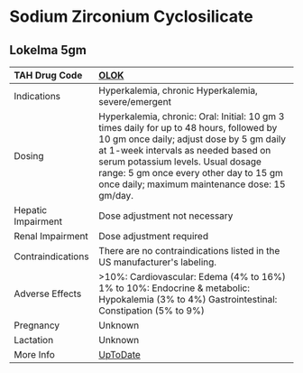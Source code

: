 # Sodium Zirconium Cyclosilicate

## Lokelma 5gm

| TAH Drug Code      | [OLOK](https://www.tahsda.org.tw/drugs/hissearch.php?drug_code=OLOK)                                                                                                                                                                                                                                         |
|:-------------------|:-------------------------------------------------------------------------------------------------------------------------------------------------------------------------------------------------------------------------------------------------------------------------------------------------------------|
| Indications        | Hyperkalemia, chronic Hyperkalemia, severe/emergent                                                                                                                                                                                                                                                          |
| Dosing             | Hyperkalemia, chronic: Oral: Initial: 10 gm 3 times daily for up to 48 hours, followed by 10 gm once daily; adjust dose by 5 gm daily at 1-week intervals as needed based on serum potassium levels. Usual dosage range: 5 gm once every other day to 15 gm once daily; maximum maintenance dose: 15 gm/day. |
| Hepatic Impairment | Dose adjustment not necessary                                                                                                                                                                                                                                                                                |
| Renal Impairment   | Dose adjustment required                                                                                                                                                                                                                                                                                     |
| Contraindications  | There are no contraindications listed in the US manufacturer's labeling.                                                                                                                                                                                                                                     |
| Adverse Effects    | >10%: Cardiovascular: Edema (4% to 16%) 1% to 10%: Endocrine & metabolic: Hypokalemia (3% to 4%) Gastrointestinal: Constipation (5% to 9%)                                                                                                                                                                   |
| Pregnancy          | Unknown                                                                                                                                                                                                                                                                                                      |
| Lactation          | Unknown                                                                                                                                                                                                                                                                                                      |
| More Info          | [UpToDate](https://www.uptodate.com/contents/sodium-zirconium-cyclosilicate-drug-information)                                                                                                                                                                                                                |

